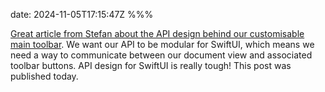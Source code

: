 date: 2024-11-05T17:15:47Z
%%%

[Great article from Stefan about the API design behind our customisable main toolbar](https://www.nutrient.io/blog/swiftui-main-toolbar/). We want our API to be modular for SwiftUI, which means we need a way to communicate between our document view and associated toolbar buttons. API design for SwiftUI is really tough! This post was published today.
